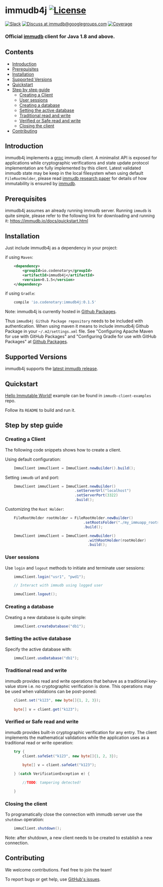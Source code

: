 # immudb4j [![License](https://img.shields.io/github/license/codenotary/immudb4j)](LICENSE)

[![Slack](https://img.shields.io/badge/join%20slack-%23immutability-brightgreen.svg)](https://slack.vchain.us/)
[![Discuss at immudb@googlegroups.com](https://img.shields.io/badge/discuss-immudb%40googlegroups.com-blue.svg)](https://groups.google.com/group/immudb)
[![Coverage](https://coveralls.io/repos/github/codenotary/immudb4j/badge.svg?branch=master)](https://coveralls.io/github/codenotary/immudb4j?branch=master)

### Official [immudb] client for Java 1.8 and above.

[immudb]: https://grpc.io/


## Contents

- [Introduction](#introduction)
- [Prerequisites](#prerequisites)
- [Installation](#installation)
- [Supported Versions](#supported-versions)
- [Quickstart](#quickstart)
- [Step by step guide](#step-by-step-guide)
    * [Creating a Client](#creating-a-client)
    * [User sessions](#user-sessions)
    * [Creating a database](#creating-a-database)
    * [Setting the active database](#setting-the-active-database)
    * [Traditional read and write](#traditional-read-and-write)
    * [Verified or Safe read and write](#verified-or-safe-read-and-write)
    * [Closing the client](#creating-a-database)
- [Contributing](#contributing)

## Introduction

immudb4j implements a [grpc] immudb client. A minimalist API is exposed for applications while cryptographic
verifications and state update protocol implementation are fully implemented by this client.
Latest validated immudb state may be keep in the local filesystem when using default `FileRootHolder`,
please read [immudb research paper] for details of how immutability is ensured by [immudb].

[grpc]: https://grpc.io/
[immudb research paper]: https://immudb.io/
[immudb]: https://immudb.io/

## Prerequisites

immudb4j assumes an already running immudb server. Running `immudb` is quite simple, please refer to the
following link for downloading and running it: https://immudb.io/docs/quickstart.html

## Installation

Just include immudb4j as a dependency in your project:

if using `Maven`:
```xml
    <dependency>
        <groupId>io.codenotary</groupId>
        <artifactId>immudb4j</artifactId>
        <version>0.1.5</version>
    </dependency> 
```

if using `Gradle`:
```groovy
    compile 'io.codenotary:immudb4j:0.1.5'
```

Note: immudb4j is currently hosted in [Github Packages].

[Github Packages]: https://docs.github.com/en/packages

Thus `immudb4j Github Package repository` needs to be included with authentication.
When using maven it means to include immudb4j Github Package in your `~/.m2/settings.xml`
file. See "Configuring Apache Maven for use with GitHub Packages" 
and "Configuring Gradle for use with GitHub Packages" at [Github Packages].

## Supported Versions

immudb4j supports the [latest immudb release].

[latest immudb release]: https://github.com/codenotary/immudb/releases/tag/v0.7.0

## Quickstart

[Hello Immutable World!] example can be found in `immudb-client-examples` repo.

[Hello Immutable World!]: https://github.com/codenotary/immudb-client-examples/tree/master/java

Follow its `README` to build and run it.

## Step by step guide

### Creating a Client

The following code snippets shows how to create a client.

Using default configuration:
```java
    ImmuClient immuClient = ImmuClient.newBuilder().build();
```

Setting `immudb` url and port:
```java
    ImmuClient immuClient = ImmuClient.newBuilder()
                                .setServerUrl("localhost")
                                .setServerPort(3322)
                                .build();
```

Customizing the `Root Holder`:
```java
    FileRootHolder rootHolder = FileRootHolder.newBuilder()
                                    .setRootsFolder("./my_immuapp_roots")
                                    .build();

    ImmuClient immuClient = ImmuClient.newBuilder()
                                      .withRootHolder(rootHolder)
                                      .build();
```

### User sessions

Use `login` and `logout` methods to initiate and terminate user sessions:

```java
    immuClient.login("usr1", "pwd1");

    // Interact with immudb using logged user

    immuClient.logout();
```

### Creating a database

Creating a new database is quite simple:

```java
    immuClient.createDatabase("db1");
```

### Setting the active database

Specify the active database with:

```java
    immuClient.useDatabase("db1");
```

### Traditional read and write

immudb provides read and write operations that behave as a traditional
key-value store i.e. no cryptographic verification is done. This operations
may be used when validations can be post-poned:

```java
    client.set("k123", new byte[]{1, 2, 3});
    
    byte[] v = client.get("k123");
```

### Verified or Safe read and write

immudb provides built-in cryptographic verification for any entry. The client
implements the mathematical validations while the application uses as a traditional
read or write operation:

```java
    try {
        client.safeSet("k123", new byte[]{1, 2, 3});
    
        byte[] v = client.safeGet("k123");

    } (catch VerificationException e) {

        //TODO: tampering detected!

    }
```

### Closing the client

To programatically close the connection with immudb server use the `shutdown` operation:
 
```java
    immuClient.shutdown();
```

Note: after shutdown, a new client needs to be created to establish a new connection.

## Contributing

We welcome contributions. Feel free to join the team!

To report bugs or get help, use [GitHub's issues].

[GitHub's issues]: https://github.com/codenotary/immudb4j/issues
